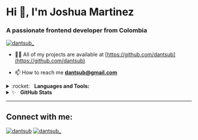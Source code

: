# Hi 👋, I'm Joshua Martinez

### A passionate frontend developer from Colombia

<p align="left"> 
<a href="https://twitter.com/dantsub_" target="blank"><img src="https://img.shields.io/twitter/follow/dantsub_?logo=twitter&style=for-the-badge" alt="dantsub_" /></a> </p>

- 👨‍💻 All of my projects are available at [https://github.com/dantsub](https://github.com/dantsub)

- 📫 How to reach me **dantsub@gmail.com**

<details>
  <summary>:rocket:&nbsp;&nbsp;&nbsp;<b>Languages and Tools:</b></summary>
  <br />
  <a href="https://www.blender.org/" target="_blank"><img src="https://download.blender.org/branding/community/blender_community_badge_white.svg" alt="blender" width="40" height="40"/></a>
  <a href="https://www.w3schools.com/css/" target="_blank"><img src="https://raw.githubusercontent.com/devicons/devicon/master/icons/css3/css3-original-wordmark.svg" alt="css3" width="40" height="40"/></a>
  <a href="https://www.figma.com/" target="_blank"><img src="https://www.vectorlogo.zone/logos/figma/figma-icon.svg" alt="figma" width="40" height="40"/></a>
  <a href="https://flask.palletsprojects.com/" target="_blank"><img src="https://www.vectorlogo.zone/logos/pocoo_flask/pocoo_flask-icon.svg" alt="flask" width="40" height="40"/></a>
  <a href="https://git-scm.com/" target="_blank"><img src="https://www.vectorlogo.zone/logos/git-scm/git-scm-icon.svg" alt="git" width="40" height="40"/></a>
  <a href="https://www.w3.org/html/" target="_blank"><img src="https://raw.githubusercontent.com/devicons/devicon/master/icons/html5/html5-original-wordmark.svg" alt="html5" width="40" height="40"/></a>
  <a href="https://www.adobe.com/in/products/illustrator.html" target="_blank"><img src="https://www.vectorlogo.zone/logos/adobe_illustrator/adobe_illustrator-icon.svg" alt="illustrator" width="40" height="40"/> </a> 
  <a href="https://developer.mozilla.org/en-US/docs/Web/JavaScript" target="_blank"><img src="https://raw.githubusercontent.com/devicons/devicon/master/icons/javascript/javascript-original.svg" alt="javascript" width="40" height="40"/></a>
  <a href="https://www.linux.org/" target="_blank"><img src="https://raw.githubusercontent.com/devicons/devicon/master/icons/linux/linux-original.svg" alt="linux" width="40" height="40"/></a>
  <a href="https://www.python.org" target="_blank"><img src="https://raw.githubusercontent.com/devicons/devicon/master/icons/python/python-original.svg" alt="python" width="40" height="40"/></a>
  <a href="https://reactjs.org/" target="_blank"><img src="https://raw.githubusercontent.com/devicons/devicon/master/icons/react/react-original-wordmark.svg" alt="react" width="40" height="40"/></a>
  <a href="https://sass-lang.com" target="_blank"><img src="https://raw.githubusercontent.com/devicons/devicon/master/icons/sass/sass-original.svg" alt="sass" width="40" height="40"/></a>
  <a href="https://vuejs.org/" target="_blank"><img src="https://raw.githubusercontent.com/devicons/devicon/master/icons/vuejs/vuejs-original-wordmark.svg" alt="vuejs" width="40" height="40"/></a>
</details>

<details>
  <summary>✨&nbsp;&nbsp;&nbsp;<b>GitHub Stats</b></summary>

  <p><img src="https://github-readme-stats.vercel.app/api/top-langs?username=dantsub&show_icons=true&locale=en&layout=compact" alt="dantsub" /></p>
  <p><img src="https://github-readme-stats.vercel.app/api?username=dantsub&show_icons=true&locale=en" alt="dantsub" /></p>

</details>

---

## Connect with me:

<p align="left">
  <a href="https://linkedin.com/in/dantsub" target="blank"><img src="https://raw.githubusercontent.com/rahuldkjain/github-profile-readme-generator/master/src/images/icons/Social/linked-in-alt.svg" alt="dantsub" height="30" width="40" /></a>
  <a href="https://twitter.com/dantsub_" target="blank"><img src="https://raw.githubusercontent.com/rahuldkjain/github-profile-readme-generator/master/src/images/icons/Social/twitter.svg" alt="dantsub_" height="30" width="40" /></a>
</p>
